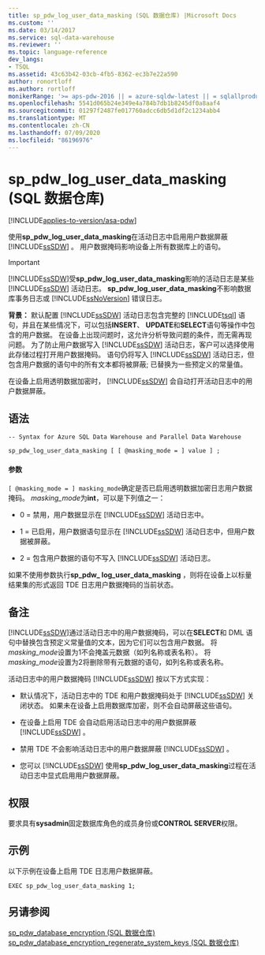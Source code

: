 ```yaml
---
title: sp_pdw_log_user_data_masking (SQL 数据仓库) |Microsoft Docs
ms.custom: ''
ms.date: 03/14/2017
ms.service: sql-data-warehouse
ms.reviewer: ''
ms.topic: language-reference
dev_langs:
- TSQL
ms.assetid: 43c63b42-03cb-4fb5-8362-ec3b7e22a590
author: ronortloff
ms.author: rortloff
monikerRange: '>= aps-pdw-2016 || = azure-sqldw-latest || = sqlallproducts-allversions'
ms.openlocfilehash: 5541d065b24e349e4a784b7db1b8245df0a8aaf4
ms.sourcegitcommit: 01297f2487fe017760adcc6db5d1df2c1234abb4
ms.translationtype: MT
ms.contentlocale: zh-CN
ms.lasthandoff: 07/09/2020
ms.locfileid: "86196976"
---
```

# <a name="sp_pdw_log_user_data_masking-sql-data-warehouse"></a>sp_pdw_log_user_data_masking (SQL 数据仓库) 
[!INCLUDE[applies-to-version/asa-pdw](../../includes/applies-to-version/asa-pdw.md)]

  使用**sp_pdw_log_user_data_masking**在活动日志中启用用户数据屏蔽 [!INCLUDE[ssSDW](../../includes/sssdw-md.md)] 。 用户数据掩码影响设备上所有数据库上的语句。  
  
> [!IMPORTANT]  
>  [!INCLUDE[ssSDW](../../includes/sssdw-md.md)]受**sp_pdw_log_user_data_masking**影响的活动日志是某些 [!INCLUDE[ssSDW](../../includes/sssdw-md.md)] 活动日志。 **sp_pdw_log_user_data_masking**不影响数据库事务日志或 [!INCLUDE[ssNoVersion](../../includes/ssnoversion-md.md)] 错误日志。  
  
 **背景：** 默认配置 [!INCLUDE[ssSDW](../../includes/sssdw-md.md)] 活动日志包含完整的 [!INCLUDE[tsql](../../includes/tsql-md.md)] 语句，并且在某些情况下，可以包括**INSERT**、 **UPDATE**和**SELECT**语句等操作中包含的用户数据。 在设备上出现问题时，这允许分析导致问题的条件，而无需再现问题。 为了防止用户数据写入 [!INCLUDE[ssSDW](../../includes/sssdw-md.md)] 活动日志，客户可以选择使用此存储过程打开用户数据掩码。 语句仍将写入 [!INCLUDE[ssSDW](../../includes/sssdw-md.md)] 活动日志，但包含用户数据的语句中的所有文本都将被屏蔽; 已替换为一些预定义的常量值。  
  
 在设备上启用透明数据加密时， [!INCLUDE[ssSDW](../../includes/sssdw-md.md)] 会自动打开活动日志中的用户数据屏蔽。  
  
## <a name="syntax"></a>语法  
  
```  
-- Syntax for Azure SQL Data Warehouse and Parallel Data Warehouse  
  
sp_pdw_log_user_data_masking [ [ @masking_mode = ] value ] ;  
```  
  
#### <a name="parameters"></a>参数  
`[ @masking_mode = ] masking_mode`确定是否已启用透明数据加密日志用户数据掩码。 *masking_mode*为**int**，可以是下列值之一：  
  
-   0 = 禁用，用户数据显示在 [!INCLUDE[ssSDW](../../includes/sssdw-md.md)] 活动日志中。  
  
-   1 = 已启用，用户数据语句显示在 [!INCLUDE[ssSDW](../../includes/sssdw-md.md)] 活动日志中，但用户数据被屏蔽。  
  
-   2 = 包含用户数据的语句不写入 [!INCLUDE[ssSDW](../../includes/sssdw-md.md)] 活动日志。  
  
 如果不使用参数执行**sp_pdw_ log_user_data_masking** ，则将在设备上以标量结果集的形式返回 TDE 日志用户数据掩码的当前状态。  
  
## <a name="remarks"></a>备注  
 [!INCLUDE[ssSDW](../../includes/sssdw-md.md)]通过活动日志中的用户数据掩码，可以在**SELECT**和 DML 语句中替换包含预定义常量值的文本，因为它们可以包含用户数据。 将*masking_mode*设置为1不会掩盖元数据（如列名称或表名称）。 将*masking_mode*设置为2将删除带有元数据的语句，如列名称或表名称。  
  
 活动日志中的用户数据掩码 [!INCLUDE[ssSDW](../../includes/sssdw-md.md)] 按以下方式实现：  
  
-   默认情况下，活动日志中的 TDE 和用户数据掩码处于 [!INCLUDE[ssSDW](../../includes/sssdw-md.md)] 关闭状态。 如果未在设备上启用数据库加密，则不会自动屏蔽这些语句。  
  
-   在设备上启用 TDE 会自动启用活动日志中的用户数据屏蔽 [!INCLUDE[ssSDW](../../includes/sssdw-md.md)] 。  
  
-   禁用 TDE 不会影响活动日志中的用户数据屏蔽 [!INCLUDE[ssSDW](../../includes/sssdw-md.md)] 。  
  
-   您可以 [!INCLUDE[ssSDW](../../includes/sssdw-md.md)] 使用**sp_pdw_log_user_data_masking**过程在活动日志中显式启用用户数据屏蔽。  
  
## <a name="permissions"></a>权限  
 要求具有**sysadmin**固定数据库角色的成员身份或**CONTROL SERVER**权限。  
  
## <a name="example"></a>示例  
 以下示例在设备上启用 TDE 日志用户数据屏蔽。  
  
```  
EXEC sp_pdw_log_user_data_masking 1;  
```  
  
## <a name="see-also"></a>另请参阅  
 [sp_pdw_database_encryption &#40;SQL 数据仓库&#41;](../../relational-databases/system-stored-procedures/sp-pdw-database-encryption-sql-data-warehouse.md)   
 [sp_pdw_database_encryption_regenerate_system_keys &#40;SQL 数据仓库&#41;](../../relational-databases/system-stored-procedures/sp-pdw-database-encryption-regenerate-system-keys-sql-data-warehouse.md)  
  
  
